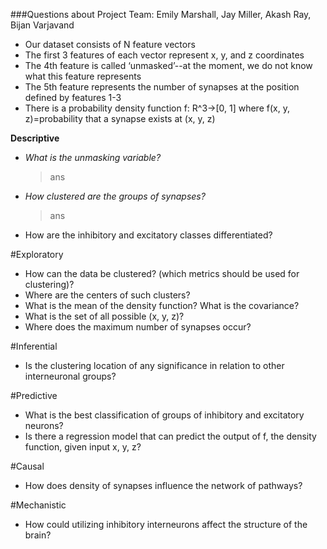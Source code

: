 ###Questions about Project
Team: Emily Marshall, Jay Miller, Akash Ray, Bijan Varjavand

- Our dataset consists of N feature vectors
- The first 3 features of each vector represent x, y, and z coordinates
- The 4th feature is called ‘unmasked’--at the moment, we do not know what this feature represents
- The 5th feature represents the number of synapses at the position defined by features 1-3
- There is a probability density function f: R^3→[0, 1] where f(x, y, z)=probability that a synapse exists at (x, y, z)

**Descriptive**<br/>
- *What is the unmasking variable?*

  > ans 

- *How clustered are the groups of synapses?*

  > ans 


- How are the inhibitory and excitatory classes differentiated?

#Exploratory
- How can the data be clustered? (which metrics should be used for clustering)?
- Where are the centers of such clusters?
- What is the mean of the density function? What is the covariance?
- What is the set of all possible (x, y, z)?
- Where does the maximum number of synapses occur?

#Inferential
- Is the clustering location of any significance in relation to other interneuronal groups?

#Predictive
- What is the best classification of groups of inhibitory and excitatory neurons?
- Is there a regression model that can predict the output of f, the density function, given input x, y, z? 

#Causal
- How does density of synapses influence the network of pathways?

#Mechanistic
- How could utilizing inhibitory interneurons affect the structure of the brain?
